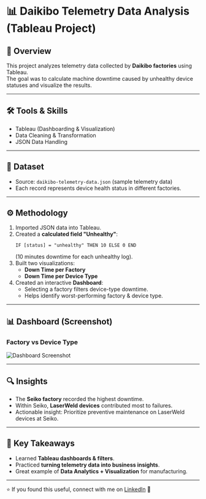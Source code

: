 # 📊 Daikibo Telemetry Data Analysis (Tableau Project)

## 🔹 Overview
This project analyzes telemetry data collected by **Daikibo factories** using Tableau.  
The goal was to calculate machine downtime caused by unhealthy device statuses and visualize the results.

---

## 🛠️ Tools & Skills
- Tableau (Dashboarding & Visualization)
- Data Cleaning & Transformation
- JSON Data Handling

---

## 📂 Dataset
- Source: `daikibo-telemetry-data.json` (sample telemetry data)
- Each record represents device health status in different factories.

---

## ⚙️ Methodology
1. Imported JSON data into Tableau.
2. Created a **calculated field "Unhealthy"**:
   ```tableau
   IF [status] = "unhealthy" THEN 10 ELSE 0 END
   ```
   (10 minutes downtime for each unhealthy log).
3. Built two visualizations:
   - **Down Time per Factory**
   - **Down Time per Device Type**
4. Created an interactive **Dashboard**:
   - Selecting a factory filters device-type downtime.
   - Helps identify worst-performing factory & device type.

---

## 📊 Dashboard (Screenshot)
### Factory vs Device Type
![Dashboard Screenshot](images/dashboard.png)

---

## 🔍 Insights
- The **Seiko factory** recorded the highest downtime.
- Within Seiko, **LaserWeld devices** contributed most to failures.
- Actionable insight: Prioritize preventive maintenance on LaserWeld devices at Seiko.

---

## 🚀 Key Takeaways
- Learned **Tableau dashboards & filters**.
- Practiced **turning telemetry data into business insights**.
- Great example of **Data Analytics + Visualization** for manufacturing.

---

⭐ If you found this useful, connect with me on [LinkedIn](https://www.linkedin.com/in/aditya-raj) 🚀
